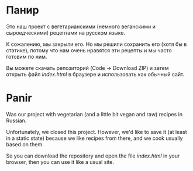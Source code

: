 # Панир
Это наш проект с вегетарианскими (немного веганскими и сыроедческими) рецептами на русском языке.

К сожалению, мы закрыли его. Но мы решили сохранить его (хотя бы в статике), потому что нам очень нравятся эти рецепты и мы часто готовим по ним. 

Вы можете скачать репозиторий (Code -> Download ZIP) и затем открыть файл <i>index.html</i> в браузере и использовать как обычный сайт.


# Panir
Was our project with vegetarian (and a little bit vegan and raw) recipes in Russian. 

Unfortunately, we closed this project. However, we'd like to save it (at least in a static state) because we like recipes from there, and we cook usually based on them. 

So you can download the repository and open the file <i>index.html</i> in your browser, then you can use it like a usual site.
